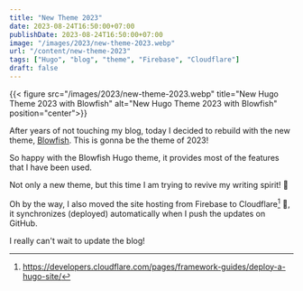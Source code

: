 ```yaml
---
title: "New Theme 2023"
date: 2023-08-24T16:50:00+07:00
publishDate: 2023-08-24T16:50:00+07:00
image: "/images/2023/new-theme-2023.webp"
url: "/content/new-theme-2023"
tags: ["Hugo", "blog", "theme", "Firebase", "Cloudflare"]
draft: false
---
```


{{< figure src="/images/2023/new-theme-2023.webp" title="New Hugo Theme 2023 with Blowfish" alt="New Hugo Theme 2023 with Blowfish" position="center">}} 
 
After years of not touching my blog, today I decided to rebuild with the new theme, [Blowfish](https://blowfish.page). This is gonna be the theme of 2023! 
 
So happy with the Blowfish Hugo theme, it provides most of the features that I have been used. 
 
Not only a new theme, but this time I am trying to revive my writing spirit! :star_struck: 
 
Oh by the way, I also moved the site hosting from Firebase to Cloudflare[^1] :rocket:, it synchronizes (deployed) automatically when I push the updates on GitHub. 
 
I really can't wait to update the blog!
 
[^1]: https://developers.cloudflare.com/pages/framework-guides/deploy-a-hugo-site/
